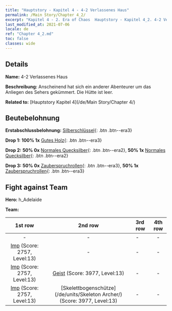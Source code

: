 ```yaml
---
title: "Hauptstory - Kapitel 4 - 4-2 Verlassenes Haus"
permalink: /Main Story/Chapter 4_2/
excerpt: "Kapitel 4 - 2. Era of Chaos  Hauptstory - Kapitel 4_2. 4-2 Verlassenes Haus"
last_modified_at: 2021-07-06
locale: de
ref: "Chapter 4_2.md"
toc: false
classes: wide
---
```


## Details

 **Name:** 4-2 Verlassenes Haus

 **Beschreibung:** Anscheinend hat sich ein anderer Abenteurer um das Anliegen des Sehers gekümmert. Die Hütte ist leer.

 **Related to:** [Hauptstory Kapitel 4](/de/Main Story/Chapter 4/)

## Beutebelohnung

 **Erstabschlussbelohnung:** [Silberschlüssel](/ItemsDE/con_693/){: .btn .btn--era3}

 **Drop 1:** **100% 1x** [Gutes Holz](/ItemsDE/mat_13/){: .btn .btn--era3}

 **Drop 2:** **50% 0x** [Normales Quecksilber](/ItemsDE/mat_8/){: .btn .btn--era2}, **50% 1x** [Normales Quecksilber](/ItemsDE/mat_8/){: .btn .btn--era2}

 **Drop 3:** **50% 0x** [Zauberspruchrollen](/ItemsDE/con_694/){: .btn .btn--era3}, **50% 1x** [Zauberspruchrollen](/ItemsDE/con_694/){: .btn .btn--era3}


## Fight against Team
 **Hero:** h_Adelaide

 **Team:**


  | 1st row | 2nd row | 3rd row | 4th row |
  |:----:|:----:|:----|:----:|
  | - | - | - | - |
  | [Imp](/de/units/Imp/) (Score: 2757, Level:13)  | - | - | - |
  | [Imp](/de/units/Imp/) (Score: 2757, Level:13)  | [Geist](/de/units/Wight/) (Score: 3977, Level:13)  | - | - |
  | [Imp](/de/units/Imp/) (Score: 2757, Level:13)  | [Skelettbogenschütze](/de/units/Skeleton Archer/) (Score: 3977, Level:13)  | - | - |



